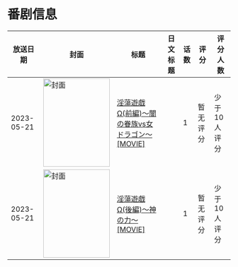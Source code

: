 # 番剧信息

|放送日期|封面|标题|日文标题|话数|评分|评分人数|
|---|---|---|---|---|---|---|
|2023-05-21|<img src="https://bangumi.tv/img/no_icon_subject.png" alt="封面" style="width:150px;height:200px;object-fit:cover;">|[淫蕩遊戯Ω(前編)～闇の眷族vs女ドラゴン～ [MOVIE]](https://bangumi.tv/subject/487711)||1|暂无评分|少于10人评分|
|2023-05-21|<img src="https://bangumi.tv/img/no_icon_subject.png" alt="封面" style="width:150px;height:200px;object-fit:cover;">|[淫蕩遊戯Ω(後編)～神の力～ [MOVIE]](https://bangumi.tv/subject/487712)||1|暂无评分|少于10人评分|
